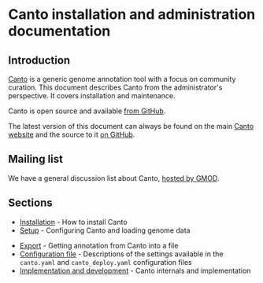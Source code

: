 # Canto installation and administration documentation
## Introduction
[Canto](https://curation.pombase.org/) is a generic genome annotation tool with
a focus on community curation.  This document describes Canto from the
administrator's perspective.  It covers installation and maintenance.

Canto is open source and available [from GitHub](https://github.com/pombase/canto).

The latest version of this document can always be found on the main
[Canto website](https://curation.pombase.org/docs/canto_admin) and the
source to it
[on GitHub](https://github.com/pombase/canto/blob/master/root/docs/md/canto_admin.md).

## Mailing list

We have a general discussion list about Canto,
[hosted by GMOD](https://lists.sourceforge.net/lists/listinfo/gmod-canto).

## Sections

* [Installation](canto_admin/installation) - How to install Canto
* [Setup](canto_admin/setup) - Configuring Canto and loading genome data
<!---
* [Good practices](canto_admin/good_practices) - A walk through of a setting up and
  maintaining a Canto instance
-->
* [Export](canto_admin/data_export) - Getting annotation from Canto into a file
* [Configuration file](canto_admin/configuration_file) - Descriptions of the
  settings available in the `canto.yaml` and `canto_deploy.yaml` configuration
  files
* [Implementation and development](canto_admin/development) - Canto internals and
  implementation
